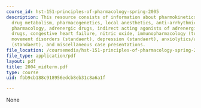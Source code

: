 ```yaml
---
course_id: hst-151-principles-of-pharmacology-spring-2005
description: This resource consists of information about pharmokinetics, receptors,
  drug metabolism, pharmacogenetics, local anesthetics, anti-arrhythmic drugs, autonomic
  pharmacology, adrenergic drugs, indirect acting agonists of adrenergic system, cholinergic
  drugs, congestive heart failure, nitric oxide, immunopharmacology (transplant immunosuppression),
  movement disorders (standaert), depression (standaert), anxiolytics/anticonvulsants
  (standaert), and miscellaneous case presentations.
file_location: /coursemedia/hst-151-principles-of-pharmacology-spring-2005/fbb9cb188c918956edcb8eb31c8a6a1f_2004_midterm.pdf
file_type: application/pdf
layout: pdf
title: 2004_midterm.pdf
type: course
uid: fbb9cb188c918956edcb8eb31c8a6a1f

---
```

None
